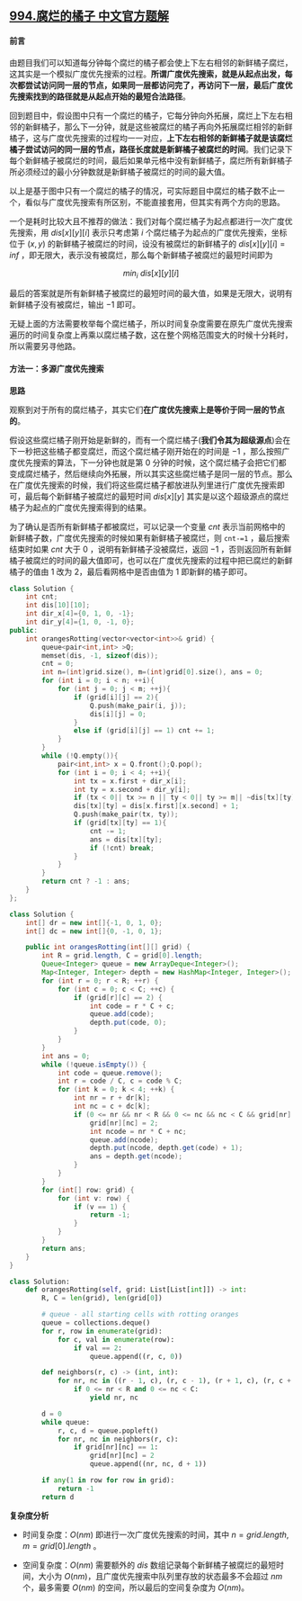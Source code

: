 ## [994.腐烂的橘子 中文官方题解](https://leetcode.cn/problems/rotting-oranges/solutions/100000/fu-lan-de-ju-zi-by-leetcode-solution)
#### 前言

由题目我们可以知道每分钟每个腐烂的橘子都会使上下左右相邻的新鲜橘子腐烂，这其实是一个模拟广度优先搜索的过程。**所谓广度优先搜索，就是从起点出发，每次都尝试访问同一层的节点，如果同一层都访问完了，再访问下一层，最后广度优先搜索找到的路径就是从起点开始的最短合法路径**。 

回到题目中，假设图中只有一个腐烂的橘子，它每分钟向外拓展，腐烂上下左右相邻的新鲜橘子，那么下一分钟，就是这些被腐烂的橘子再向外拓展腐烂相邻的新鲜橘子，这与广度优先搜索的过程均一一对应，**上下左右相邻的新鲜橘子就是该腐烂橘子尝试访问的同一层的节点，路径长度就是新鲜橘子被腐烂的时间**。我们记录下每个新鲜橘子被腐烂的时间，最后如果单元格中没有新鲜橘子，腐烂所有新鲜橘子所必须经过的最小分钟数就是新鲜橘子被腐烂的时间的最大值。

以上是基于图中只有一个腐烂的橘子的情况，可实际题目中腐烂的橘子数不止一个，看似与广度优先搜索有所区别，不能直接套用，但其实有两个方向的思路。

一个是耗时比较大且不推荐的做法：我们对每个腐烂橘子为起点都进行一次广度优先搜索，用 $dis[x][y][i]$ 表示只考虑第 $i$ 个腐烂橘子为起点的广度优先搜索，坐标位于 $(x, y)$ 的新鲜橘子被腐烂的时间，设没有被腐烂的新鲜橘子的 $dis[x][y][i]=inf$ ，即无限大，表示没有被腐烂，那么每个新鲜橘子被腐烂的最短时间即为

$$min_{i}\ dis[x][y][i]$$

最后的答案就是所有新鲜橘子被腐烂的最短时间的最大值，如果是无限大，说明有新鲜橘子没有被腐烂，输出 $-1$ 即可。

无疑上面的方法需要枚举每个腐烂橘子，所以时间复杂度需要在原先广度优先搜索遍历的时间复杂度上再乘以腐烂橘子数，这在整个网格范围变大的时候十分耗时，所以需要另寻他路。

#### 方法一：多源广度优先搜索

**思路**

观察到对于所有的腐烂橘子，其实它们**在广度优先搜索上是等价于同一层的节点的**。

假设这些腐烂橘子刚开始是新鲜的，而有一个腐烂橘子(**我们令其为超级源点**)会在下一秒把这些橘子都变腐烂，而这个腐烂橘子刚开始在的时间是 $-1$ ，那么按照广度优先搜索的算法，下一分钟也就是第 $0$ 分钟的时候，这个腐烂橘子会把它们都变成腐烂橘子，然后继续向外拓展，所以其实这些腐烂橘子是同一层的节点。那么在广度优先搜索的时候，我们将这些腐烂橘子都放进队列里进行广度优先搜索即可，最后每个新鲜橘子被腐烂的最短时间 $dis[x][y]$ 其实是以这个超级源点的腐烂橘子为起点的广度优先搜索得到的结果。

为了确认是否所有新鲜橘子都被腐烂，可以记录一个变量 $cnt$ 表示当前网格中的新鲜橘子数，广度优先搜索的时候如果有新鲜橘子被腐烂，则 `cnt-=1` ，最后搜索结束时如果 $cnt$ 大于 $0$ ，说明有新鲜橘子没被腐烂，返回 $-1$ ，否则返回所有新鲜橘子被腐烂的时间的最大值即可，也可以在广度优先搜索的过程中把已腐烂的新鲜橘子的值由 $1$ 改为 $2$，最后看网格中是否由值为 $1$ 即新鲜的橘子即可。

```C++ [sol1-C++]
class Solution {
    int cnt;
    int dis[10][10];
    int dir_x[4]={0, 1, 0, -1};
    int dir_y[4]={1, 0, -1, 0};
public:
    int orangesRotting(vector<vector<int>>& grid) {
        queue<pair<int,int> >Q;
        memset(dis, -1, sizeof(dis));
        cnt = 0;
        int n=(int)grid.size(), m=(int)grid[0].size(), ans = 0;
        for (int i = 0; i < n; ++i){
            for (int j = 0; j < m; ++j){
                if (grid[i][j] == 2){
                    Q.push(make_pair(i, j));
                    dis[i][j] = 0;
                }
                else if (grid[i][j] == 1) cnt += 1;
            }
        }
        while (!Q.empty()){
            pair<int,int> x = Q.front();Q.pop();
            for (int i = 0; i < 4; ++i){
                int tx = x.first + dir_x[i];
                int ty = x.second + dir_y[i];
                if (tx < 0|| tx >= n || ty < 0|| ty >= m|| ~dis[tx][ty] || !grid[tx][ty]) continue;
                dis[tx][ty] = dis[x.first][x.second] + 1;
                Q.push(make_pair(tx, ty));
                if (grid[tx][ty] == 1){
                    cnt -= 1;
                    ans = dis[tx][ty];
                    if (!cnt) break;
                }
            }
        }
        return cnt ? -1 : ans;
    }
};
```
```Java [sol1-Java]
class Solution {
    int[] dr = new int[]{-1, 0, 1, 0};
    int[] dc = new int[]{0, -1, 0, 1};

    public int orangesRotting(int[][] grid) {
        int R = grid.length, C = grid[0].length;
        Queue<Integer> queue = new ArrayDeque<Integer>();
        Map<Integer, Integer> depth = new HashMap<Integer, Integer>();
        for (int r = 0; r < R; ++r) {
            for (int c = 0; c < C; ++c) {
                if (grid[r][c] == 2) {
                    int code = r * C + c;
                    queue.add(code);
                    depth.put(code, 0);
                }
            }
        }
        int ans = 0;
        while (!queue.isEmpty()) {
            int code = queue.remove();
            int r = code / C, c = code % C;
            for (int k = 0; k < 4; ++k) {
                int nr = r + dr[k];
                int nc = c + dc[k];
                if (0 <= nr && nr < R && 0 <= nc && nc < C && grid[nr][nc] == 1) {
                    grid[nr][nc] = 2;
                    int ncode = nr * C + nc;
                    queue.add(ncode);
                    depth.put(ncode, depth.get(code) + 1);
                    ans = depth.get(ncode);
                }
            }
        }
        for (int[] row: grid) {
            for (int v: row) {
                if (v == 1) {
                    return -1;
                }
            }
        }
        return ans;
    }
}
```
```Python [sol1-Python3]
class Solution:
    def orangesRotting(self, grid: List[List[int]]) -> int:
        R, C = len(grid), len(grid[0])

        # queue - all starting cells with rotting oranges
        queue = collections.deque()
        for r, row in enumerate(grid):
            for c, val in enumerate(row):
                if val == 2:
                    queue.append((r, c, 0))

        def neighbors(r, c) -> (int, int):
            for nr, nc in ((r - 1, c), (r, c - 1), (r + 1, c), (r, c + 1)):
                if 0 <= nr < R and 0 <= nc < C:
                    yield nr, nc

        d = 0
        while queue:
            r, c, d = queue.popleft()
            for nr, nc in neighbors(r, c):
                if grid[nr][nc] == 1:
                    grid[nr][nc] = 2
                    queue.append((nr, nc, d + 1))

        if any(1 in row for row in grid):
            return -1
        return d
```

**复杂度分析**

- 时间复杂度：$O(nm)$
即进行一次广度优先搜索的时间，其中 $n=grid.length$, $m=grid[0].length$ 。

- 空间复杂度：$O(nm)$
需要额外的 $dis$ 数组记录每个新鲜橘子被腐烂的最短时间，大小为 $O(nm)$，且广度优先搜索中队列里存放的状态最多不会超过 $nm$ 个，最多需要 $O(nm)$ 的空间，所以最后的空间复杂度为 $O(nm)$。